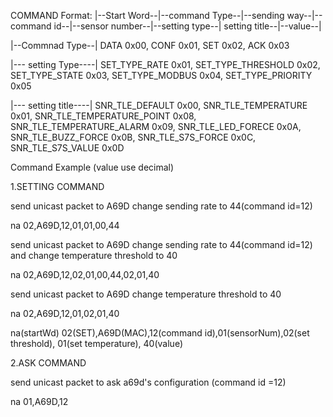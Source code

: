 COMMAND Format: |--Start Word--|--command Type--|--sending way--|--command id--|--sensor number--|--setting type--| setting title--|--value--|



|--Commnad Type--| DATA 0x00, CONF 0x01, SET 0x02, ACK 0x03

|--- setting Type----| SET_TYPE_RATE 0x01, SET_TYPE_THRESHOLD  0x02, SET_TYPE_STATE 0x03, SET_TYPE_MODBUS 0x04, SET_TYPE_PRIORITY 0x05

|--- setting title----| SNR_TLE_DEFAULT 0x00, SNR_TLE_TEMPERATURE 0x01, SNR_TLE_TEMPERATURE_POINT 0x08, SNR_TLE_TEMPERATURE_ALARM 0x09, SNR_TLE_LED_FORECE 0x0A, SNR_TLE_BUZZ_FORCE	0x0B, SNR_TLE_S7S_FORCE 0x0C, SNR_TLE_S7S_VALUE	0x0D


Command Example (value use decimal)

1.SETTING COMMAND

send unicast packet to A69D change sending rate to 44(command id=12)

na 02,A69D,12,01,01,00,44

send unicast packet to A69D change sending rate to 44(command id=12) and change temperature threshold to 40

na 02,A69D,12,02,01,00,44,02,01,40

send unicast packet to A69D change temperature threshold to 40

na 02,A69D,12,01,02,01,40

na(startWd) 02(SET),A69D(MAC),12(command id),01(sensorNum),02(set threshold), 01(set temperature), 40(value)

2.ASK COMMAND

send unicast packet to ask a69d's configuration (command id =12)

na 01,A69D,12
